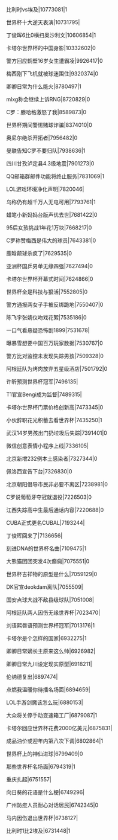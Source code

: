比利时vs埃及|10773081|1

世界杯十大逆天表演|10731795|

丁俊晖6比0横扫奥沙利文|10606854|1

卡塔尔世界杯的中国身影|10332602|0

警方回应鹤壁16岁女生遭霸凌|9926417|0

梅西刚下飞机就被球迷围住|9320374|0

卿卿日常为什么能火|8780497|1

mlxg称会继续上诉RNG|8720829|0

C罗：滕哈格激怒了我|8589873|0

世界杯期间警惕赌球诈骗|8374010|0

奥尼尔绝杀开拓者|7956482|0

曼联告知C罗不要归队|7938636|1

四川甘孜泸定县4.3级地震|7901273|0

QQ邮箱群邮件功能将终止服务|7831069|1

LOL游戏环境净化声明|7820046|

乌称仍有超千万人无电可用|7793761|1

蜡笔小新妈妈台版声优去世|7681422|0

95后女孩挑战1年花1万块|7668217|0

C罗称赞梅西是伟大的球员|7643381|0

鹿晗颠球杀疯了|7629535|0

亚洲杯国乒男单无缘四强|7627494|0

卡塔尔世界杯开幕式时间|7624866|0

世界杯全是科技与狠活|7552805|0

警方通报两女子手被反绑跪地|7550407|0

陈飞宇张婧仪吻戏花絮|7535186|0

一口气看悬疑恐怖剧1899|7531678|

曝暴雪想要中国百万玩家数据|7530767|0

警方比对监控未发现失踪男孩|7509328|0

阿根廷队为烤肉放弃五星级酒店|7501792|0

许昕预测世界杯冠军|7496135|

T1官宣Bengi成为监督|7489315|

卡塔尔世界杯门票价格创新高|7473345|0

小伙辞职花光积蓄去看世界杯|7435250|1

武汉14岁男孩出门扔垃圾后失踪|7391401|0

微信创意表情小程序上线|7336105|

北京新增232例本土感染者|7327344|0

佩洛西宣告下台|7326830|0

北京朝阳倡导市民非必要不离区|7238981|0

C罗说葡萄牙夺冠就退役|7226503|0

江西失踪高中生最后通话内容|7220688|0

CUBA正式更名CUBAL|7193244|

丁俊晖回来了|7136656|

刻进DNA的世界杯名曲|7109475|1

大熊猫团团突发4次癫痫|7075551|0

世界杯吉祥物的原型是什么|7059129|0

DK官宣deokdam离队|7055509|

国安点球大战不敌县级球队|7051008|

阿根廷队两人因伤无缘世界杯|7023470|

刘语熙唇语预测世界杯冠军|7013176|1

卡塔尔是个怎样的国家|6932275|1

卿卿日常嫡长主原来这么帅|6926982|

卿卿日常九川设定现实原型|6918211|

伦纳德复出|6897474|

点燃我温暖你待播名场面|6894659|

LOL手游剑魔该怎么玩|6880153|

大众将关停手动变速箱工厂|6879087|1

卡塔尔回应世界杯花费2000亿美元|6875831|

成品油价或迎年内第八次下调|6802864|1

世界杯上的神仙进球|6799409|0

那些世界杯名场面|6794319|1

重庆扎起|6751557|

向日葵的花语是什么梗|6749296|

广州防疫人员耐心对话居民|6742345|0

马内因伤退出世界杯|6738127|

比利时1比2埃及|6731448|1

